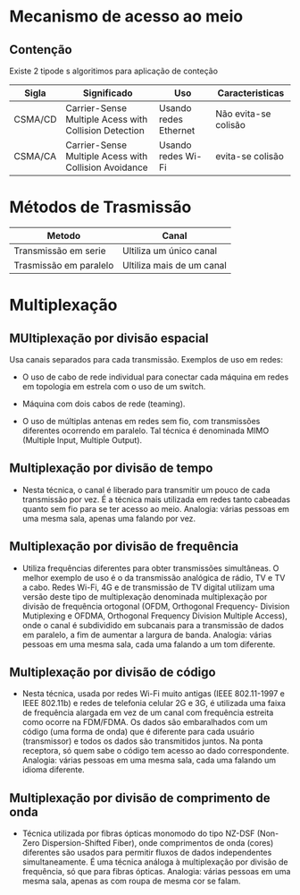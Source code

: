 # Mecanismo de acesso ao meio

## Contenção
Existe 2 tipode s algoritimos para aplicação de conteção

|Sigla| Significado | Uso | Caracteristicas| 
|-----|--------|--------|-----|
| CSMA/CD  | Carrier-Sense Multiple Acess with Collision Detection   | Usando redes Ethernet  | Não evita-se colisão |
| CSMA/CA  | Carrier-Sense Multiple Acess with Collision Avoidance  | Usando redes Wi-Fi  | evita-se colisão


# Métodos de Trasmissão

|Metodo | Canal |
|-------|-------|
| Transmissão em serie | Ultiliza um único canal |
| Trasmissão em paralelo| Ultiliza mais de um canal


# Multiplexação

## MUltiplexação por divisão espacial
Usa canais separados para cada transmissão. Exemplos de uso em redes:

* O uso de cabo de rede individual para conectar cada máquina em redes em topologia em
estrela com o uso de um switch.

* Máquina com dois cabos de rede (teaming).

* O uso de múltiplas antenas em redes sem fio, com transmissões diferentes ocorrendo em
paralelo. Tal técnica é denominada MIMO (Multiple Input, Multiple Output).

## Multiplexação por divisão de tempo

* Nesta técnica, o canal é liberado para transmitir um pouco de cada transmissão por vez. É a técnica
mais utilizada em redes tanto cabeadas quanto sem fio para se ter acesso ao meio.
Analogia: várias pessoas em uma mesma sala, apenas uma falando por vez.

## Multiplexação por divisão de frequência

* Utiliza frequências diferentes para obter transmissões simultâneas. O melhor exemplo de uso é o da
transmissão analógica de rádio, TV e TV a cabo.
Redes Wi-Fi, 4G e de transmissão de TV digital utilizam uma versão deste tipo de multiplexação
denominada multiplexação por divisão de frequência ortogonal (OFDM, Orthogonal Frequency-
Division Mutiplexing e OFDMA, Orthogonal Frequency Division Multiple Access), onde o canal é
subdividido em subcanais para a transmissão de dados em paralelo, a fim de aumentar a largura de
banda.
Analogia: várias pessoas em uma mesma sala, cada uma falando a um tom diferente.

## Multiplexação por divisão de código

* Nesta técnica, usada por redes Wi-Fi muito antigas (IEEE 802.11-1997 e IEEE 802.11b) e redes de
telefonia celular 2G e 3G, é utilizada uma faixa de frequência alargada em vez de um canal com
frequência estreita como ocorre na FDM/FDMA. Os dados são embaralhados com um código (uma
forma de onda) que é diferente para cada usuário (transmissor) e todos os dados são transmitidos
juntos. Na ponta receptora, só quem sabe o código tem acesso ao dado correspondente.
Analogia: várias pessoas em uma mesma sala, cada uma falando um idioma diferente.

## Multiplexação por divisão de comprimento de onda

* Técnica utilizada por fibras ópticas monomodo do tipo NZ-DSF (Non-Zero Dispersion-Shifted Fiber),
onde comprimentos de onda (cores) diferentes são usados para permitir fluxos de dados
independentes simultaneamente. É uma técnica análoga à multiplexação por divisão de frequência,
só que para fibras ópticas.
Analogia: várias pessoas em uma mesma sala, apenas as com roupa de mesma cor se falam.

 


